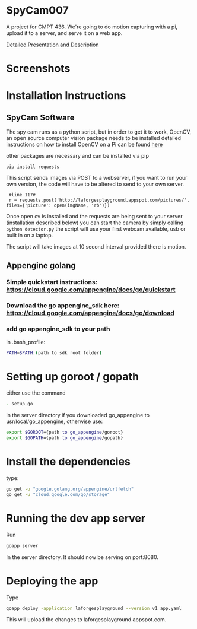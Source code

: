 # SpyCam007
A project for CMPT 436. We're going to do motion capturing with a pi, upload it to a server, and serve it on a web app. 

[Detailed Presentation and Description](https://drive.google.com/open?id=1knmU_6cxQ53bzwLr8JVPvMZ8jszvsUK12UYOAXiN_m4)

# Screenshots

# Installation Instructions
## SpyCam Software
The spy cam runs as a python script, but in order to get it to work, OpenCV, an open source computer vision package needs to be installed
detailed instructions on how to install OpenCV on a Pi can be found [here](http://www.pyimagesearch.com/2016/04/18/install-guide-raspberry-pi-3-raspbian-jessie-opencv-3/)

other packages are necessary and can be installed via pip
```
pip install requests
```
This script sends images via POST to a webserver, if you want to run your own version, the code will have to be altered to send to your own server.
```
 #line 117#
 r = requests.post('http://laforgesplayground.appspot.com/pictures/', files={'picture': open(imgName, 'rb')})
```
Once open cv is installed and the requests are being sent to your server (installation described below) you can start the camera
by simply calling ```python detector.py``` the script will use your first webcam available, usb or built in on a laptop.

The script will take images at 10 second interval provided there is motion.


## Appengine golang
### Simple quickstart instructions: https://cloud.google.com/appengine/docs/go/quickstart

### Download the go appengine_sdk here: https://cloud.google.com/appengine/docs/go/download

### add go appengine_sdk to your path 
in .bash_profile: 
``` bash
PATH=$PATH:(path to sdk root folder)
```

# Setting up goroot / gopath
either use the command
```bash 
. setup_go
```
in the server directory if you downloaded go_appengine to usr/local/go_appengine, otherwise use:
```bash
export $GOROOT={path to go_appengine/goroot}
export $GOPATH={path to go_appengine/gopath}
```
# Install the dependencies
type: 
```bash
go get -u "google.golang.org/appengine/urlfetch"
go get -u "cloud.google.com/go/storage"
```

# Running the dev app server
Run 
```bash 
goapp server
```
In the server directory. It should now be serving on port:8080.

# Deploying the app
Type
```bash
goapp deploy -application laforgesplayground --version v1 app.yaml
```

This will upload the changes to laforgesplayground.appspot.com.

